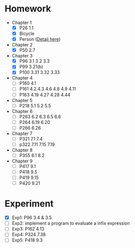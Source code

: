 # Homework
- Chapter 1
  - [x] P26 1.1
  - [x] Bicycle 
  - [x] Person ([Detail here](https://github.com/ZingLix/Homework/blob/master/Data%20Structures%20%26%20Algorithm/Homework/CH1%20Person/Readme.md))
- Chapter 2
  - [x] P50 2.7
- Chapter 3
  - [x] P96 3.1 3.2 3.3
  - [x] P99 3.21(b)
  - [x] P100 3.31 3.32 3.33 
- Chapter 4
  - [ ] P160 4.1
  - [ ] P161 4.2 4.3 4.6 4.8 4.9 4.11
  - [ ] P163 4.19 4.27 4.28 4.44
- Chapter 5
  - [ ] P218 5.1 5.2 5.5
- Chapter 6
  - [ ] P263  6.2  6.3  6.5  6.6 
  - [ ] P264 6.19  6.20 
  - [ ] P266 6.26 
- Chapter 7
  - [ ] P321  7.1  7.4
  - [ ] p322  7.11  7.15  7.19
- Chapter 8
  - [ ] P355 8.1 8.2
- Chapter 9
  - [ ] P417 9.1
  - [ ] P418 9.5 
  - [ ] P419 9.15
  - [ ] P420 9.21

# Experiment
- [x] Exp1: P96 3.4 & 3.5
- [ ] Exp2: implement a program to evaluate a infix expression
- [ ] Exp3: P162   4.13
- [ ] Exp4: P324 7.38
- [ ] Exp5: P418 9.3